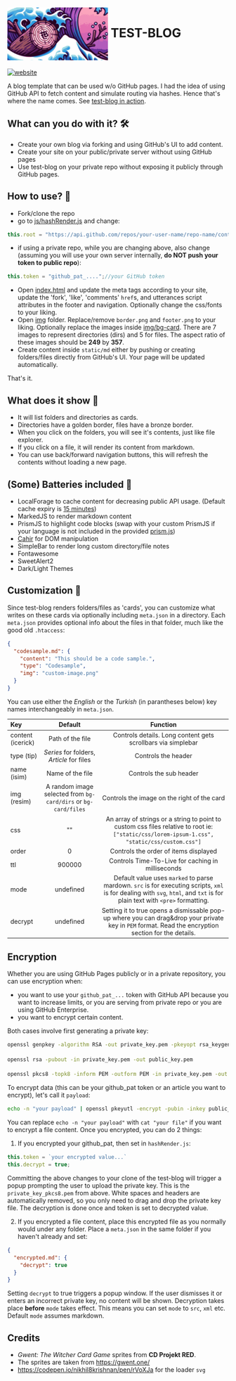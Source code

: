 # <img src="static/logo/logo.png" style="height: 120px; vertical-align: middle"> TEST-BLOG
[![website](https://img.shields.io/badge/website-showcase-orange)](https://ibrahimtanyalcin.github.io/test-blog/)

A blog template that can be used w/o GitHub pages. I had the idea of using GitHub API to fetch content and simulate routing via hashes. Hence that's where the name comes. See [test-blog in action](https://ibrahimtanyalcin.github.io/test-blog/).

## What can you do with it? 🛠️
- Create your own blog via forking and using GitHub's UI to add content.
- Create your site on your public/private server without using GitHub pages
- Use test-blog on your private repo without exposing it publicly through GitHub pages.

## How to use? 📖
- Fork/clone the repo
- go to [js/hashRender.js](static/js/hashRender.js) and change:
```javascript
this.root = "https://api.github.com/repos/your-user-name/repo-name/contents/static/md/";
```
- if using a private repo, while you are changing above, also change (assuming you will use your own server internally, **do NOT push your token to public repo**):
```javascript
this.token = "github_pat_....";//your GitHub token
```
- Open [index.html](index.html) and update the meta tags according to your site, update the 'fork', 'like', 'comments' `href`s, and utterances script attributes in the footer and navigation. Optionally change the css/fonts to your liking.
- Open [img](static/img) folder. Replace/remove `border.png` and `footer.png` to your liking. Optionally replace the images inside [img/bg-card](static/img/bg-card/). There are 7 images to represent directories (dirs) and 5 for files. The aspect ratio of these images should be **249** by **357**.
- Create content inside `static/md` either by pushing or creating folders/files directly from GitHub's UI. Your page will be updated automatically.

That's it.

## What does it show 👀

- It will list folders and directories as cards.
- Directories have a golden border, files have a bronze border.
- When you click on the folders, you will see it's contents, just like file explorer.
- If you click on a file, it will render its content from markdown.
- You can use back/forward navigation buttons, this will refresh the contents without loading a new page.

## (Some) Batteries included 🔋
- LocalForage to cache content for decreasing public API usage. (Default cache expiry is [15 minutes](static/js/stampForage.js))
- MarkedJS to render markdown content
- PrismJS to highlight code blocks (swap with your custom PrismJS if your language is not included in the provided [prism.js](static/js/prism.js))
- [Cahir](https://github.com/IbrahimTanyalcin/Cahir) for DOM manipulation
- SimpleBar to render long custom directory/file notes
- Fontawesome
- SweetAlert2
- Dark/Light Themes

## Customization 🎨
Since test-blog renders folders/files as 'cards', you can customize what writes on these cards via optionally including `meta.json` in a directory. Each `meta.json` provides optional info about the files in that folder, much like the good old `.htaccess`: 

```json
{
  "codesample.md": {
    "content": "This should be a code sample.",
    "type": "Codesample",
    "img": "custom-image.png"
  }
}
```

You can use either the *English* or the *Turkish* (in parantheses below) key names interchangeably in `meta.json`.

| Key | Default |Function
| :----------- | :------------: | :------------: | 
| content (icerick)       | Path of the file | Controls details. Long content gets scrollbars via simplebar|
| type (tip)    | *Series* for folders, *Article* for files | Controls the header
| name (isim)       | Name of the file | Controls the sub header
| img (resim) | A random image selected from `bg-card/dirs` or `bg-card/files` | Controls the image on the right of the card
| css | "" | An array of strings or a string to point to custom css files relative to root ie: `["static/css/lorem-ipsum-1.css", "static/css/custom.css"]`
| order | 0 | Controls the order of items displayed
| ttl | 900000 | Controls Time-To-Live for caching in milliseconds
| mode | undefined | Default value uses `marked` to parse mardown. `src` is for executing scripts, `xml` is for dealing with `svg`, `html`, and `txt` is for plain text with `<pre>` formatting.
| decrypt | undefined | Setting it to true opens a dismissable pop-up where you can drag&drop your private key in `PEM` format. Read the encryption section for the details.

## Encryption

Whether you are using GitHub Pages publicly or in a private repository, you can use encryption when:

- you want to use your `github_pat_...` token with GitHub API because you want to increase limits, or you are serving from private repo or you are using GitHub Enterprise.
- you want to encrypt certain content.

Both cases involve first generating a private key:
```bash
openssl genpkey -algorithm RSA -out private_key.pem -pkeyopt rsa_keygen_bits:2048

openssl rsa -pubout -in private_key.pem -out public_key.pem

openssl pkcs8 -topk8 -inform PEM -outform PEM -in private_key.pem -out private_key_pkcs8.pem -nocrypt
```

To encrypt data (this can be your github_pat token or an article you want to encrypt), let's call it `payload`:

```bash
echo -n "your payload" | openssl pkeyutl -encrypt -pubin -inkey public_key.pem -pkeyopt rsa_padding_mode:oaep -pkeyopt rsa_oaep_md:sha256 -pkeyopt rsa_mgf1_md:sha256 | openssl base64 > encrypted_pat_base64.txt
```

You can replace `echo -n "your payload"` with `cat "your file"` if you want to encrypt a file content. Once you encrypted, you can do 2 things:

1. If you encrypted your github_pat, then set in `hashRender.js`:
```javascript
this.token = `your encrypted value...`
this.decrypt = true;
```
Committing the above changes to your clone of the test-blog will trigger a popup prompting the user to upload the private key. This is the `private_key_pkcs8.pem` from above. White spaces and headers are automatically removed, so you only need to drag and drop the private key file. The decryption is done once and token is set to decrypted value.

2. If you encrypted a file content, place this encrypted file as you normally would under any folder. Place a `meta.json` in the same folder if you haven't already and set:

```json
{
  "encrypted.md": {
    "decrypt": true
  }
}
```

Setting `decrypt` to true triggers a popup window. If the user dismisses it or enters an incorrect private key, no content will be shown. Decryption takes place **before** `mode` takes effect. This means you can set `mode` to `src`, `xml` etc. Default `mode` assumes markdown.


## Credits
- *Gwent: The Witcher Card Game* sprites from **CD Projekt RED**.
- The sprites are taken from https://gwent.one/
- https://codepen.io/nikhil8krishnan/pen/rVoXJa for the loader `svg`
